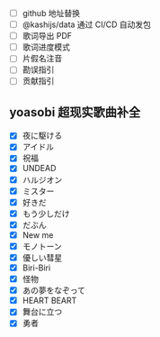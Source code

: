 - [ ] github 地址替换
- [ ] @kashijs/data 通过 CI/CD 自动发包
- [ ] 歌词导出 PDF
- [ ] 歌词进度模式
- [ ] 片假名注音
- [ ] 勘误指引
- [ ] 贡献指引

## yoasobi 超现实歌曲补全
- [x] 夜に駆ける
- [x] アイドル
- [x] 祝福
- [x] UNDEAD
- [x] ハルジオン
- [x] ミスター
- [x] 好きだ
- [x] もう少しだけ
- [x] だぶん
- [x] New me
- [x] モノトーン
- [x] 優しい彗星
- [x] Biri-Biri
- [x] 怪物
- [x] あの夢をなぞって
- [x] HEART BEART
- [x] 舞台に立つ
- [x] 勇者